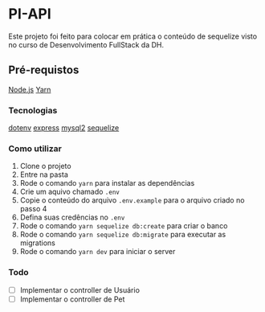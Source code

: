 # PI-API

Este projeto foi feito para colocar em prática o conteúdo de sequelize visto no curso de Desenvolvimento FullStack da DH.

## Pré-requistos

[Node.js](https://nodejs.org/)
[Yarn](https://yarnpkg.com/)

### Tecnologias

[dotenv](https://github.com/motdotla/dotenv)
[express](https://github.com/expressjs/express)
[mysql2](https://github.com/sidorares/node-mysql2)
[sequelize](https://github.com/sequelize/sequelize)

### Como utilizar

1. Clone o projeto
2. Entre na pasta
3. Rode o comando `yarn` para instalar as dependências
4. Crie um aquivo chamado `.env`
5. Copie o conteúdo do arquivo `.env.example` para o arquivo criado no passo 4
6. Defina suas credências no `.env`
7. Rode o comando `yarn sequelize db:create` para criar o banco
8. Rode o comando `yarn sequelize db:migrate` para executar as migrations
9. Rode o comando `yarn dev` para iniciar o server

### Todo

- [ ] Implementar o controller de Usuário
- [ ] Implementar o controller de Pet
